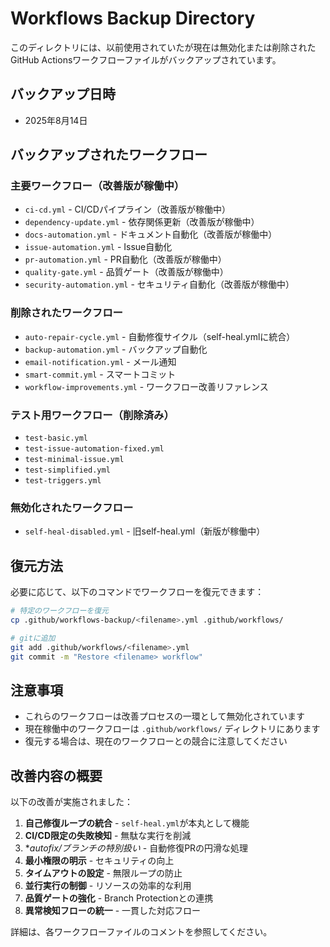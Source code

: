 # Workflows Backup Directory

このディレクトリには、以前使用されていたが現在は無効化または削除されたGitHub Actionsワークフローファイルがバックアップされています。

## バックアップ日時
- 2025年8月14日

## バックアップされたワークフロー

### 主要ワークフロー（改善版が稼働中）
- `ci-cd.yml` - CI/CDパイプライン（改善版が稼働中）
- `dependency-update.yml` - 依存関係更新（改善版が稼働中）
- `docs-automation.yml` - ドキュメント自動化（改善版が稼働中）
- `issue-automation.yml` - Issue自動化
- `pr-automation.yml` - PR自動化（改善版が稼働中）
- `quality-gate.yml` - 品質ゲート（改善版が稼働中）
- `security-automation.yml` - セキュリティ自動化（改善版が稼働中）

### 削除されたワークフロー
- `auto-repair-cycle.yml` - 自動修復サイクル（self-heal.ymlに統合）
- `backup-automation.yml` - バックアップ自動化
- `email-notification.yml` - メール通知
- `smart-commit.yml` - スマートコミット
- `workflow-improvements.yml` - ワークフロー改善リファレンス

### テスト用ワークフロー（削除済み）
- `test-basic.yml`
- `test-issue-automation-fixed.yml`
- `test-minimal-issue.yml`
- `test-simplified.yml`
- `test-triggers.yml`

### 無効化されたワークフロー
- `self-heal-disabled.yml` - 旧self-heal.yml（新版が稼働中）

## 復元方法

必要に応じて、以下のコマンドでワークフローを復元できます：

```bash
# 特定のワークフローを復元
cp .github/workflows-backup/<filename>.yml .github/workflows/

# gitに追加
git add .github/workflows/<filename>.yml
git commit -m "Restore <filename> workflow"
```

## 注意事項

- これらのワークフローは改善プロセスの一環として無効化されています
- 現在稼働中のワークフローは `.github/workflows/` ディレクトリにあります
- 復元する場合は、現在のワークフローとの競合に注意してください

## 改善内容の概要

以下の改善が実施されました：

1. **自己修復ループの統合** - `self-heal.yml`が本丸として機能
2. **CI/CD限定の失敗検知** - 無駄な実行を削減
3. **autofix/*ブランチの特別扱い** - 自動修復PRの円滑な処理
4. **最小権限の明示** - セキュリティの向上
5. **タイムアウトの設定** - 無限ループの防止
6. **並行実行の制御** - リソースの効率的な利用
7. **品質ゲートの強化** - Branch Protectionとの連携
8. **異常検知フローの統一** - 一貫した対応フロー

詳細は、各ワークフローファイルのコメントを参照してください。
